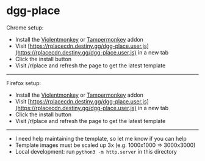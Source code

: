 # dgg-place

Chrome setup:
* Install the [Violentmonkey](https://chrome.google.com/webstore/detail/violentmonkey/jinjaccalgkegednnccohejagnlnfdag) or [Tampermonkey](https://chrome.google.com/webstore/detail/tampermonkey/dhdgffkkebhmkfjojejmpbldmpobfkfo) addon
* Visit [https://rplacecdn.destiny.gg/dgg-place.user.js](https://rplacecdn.destiny.gg/dgg-place.user.js) in a new tab
* Click the install button
* Visit /r/place and refresh the page to get the latest template

---

Firefox setup:
* Install the [Violentmonkey](https://addons.mozilla.org/en-US/firefox/addon/violentmonkey/) or [Tampermonkey](https://addons.mozilla.org/en-US/firefox/addon/tampermonkey/) addon
* Visit [https://rplacecdn.destiny.gg/dgg-place.user.js](https://rplacecdn.destiny.gg/dgg-place.user.js) in a new tab
* Click the install button
* Visit /r/place and refresh the page to get the latest template

---

* I need help maintaining the template, so let me know if you can help
* Template images must be scaled up 3x (e.g. 1000x1000 => 3000x3000)
* Local development: run `python3 -m http.server` in this directory
